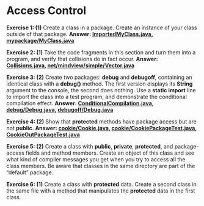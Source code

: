 # Access Control

**Exercise 1: (1)** Create a class in a package. 
Create an instance of your class outside of that package.
**Answer: [ImportedMyClass.java](src/main/java/ImportedMyClass.java), 
[mypackage/MyClass.java](src/main/java/mypackage/MyClass.java)**

**Exercise 2: (1)** Take the code fragments in this section and turn 
them into a program, and verify that collisions do in fact occur.
**Answer: [Collisions.java](src/main/java/Collisions.java), 
[net/mindview/simple/Vector.java](src/main/java/net/mindview/simple/Vector.java)**

**Exercise 3: (2)** Create two packages: **debug** and **debugoff**, 
containing an identical class with a **debug()** method. The first 
version displays its **String** argument to the console, the second 
does nothing. Use a **static import** line to import the class into a 
test program, and demonstrate the conditional compilation effect.
**Answer: [ConditionalCompilation.java](src/main/java/ConditionalCompilation.java), 
[debug/Debug.java](src/main/java/debug/Debug.java),
[debugoff/Debug.java](src/main/java/debugoff/Debug.java)**

**Exercise 4: (2)** Show that **protected** methods have package 
access but are not **public**.
**Answer: [cookie/Cookie.java](src/main/java/cookie/Cookie.java), 
[cookie/CookiePackageTest.java](src/main/java/cookie/CookiePackageTest.java),
[CookieOutPackageTest.java](src/main/java/CookieOutPackageTest.java)**

**Exercise 5: (2)** Create a class with **public**, **private**, **protected**, 
and package-access fields and method members. Create an object of this 
class and see what kind of compiler messages you get when you try to 
access all the class members. Be aware that classes in the same directory 
are part of the “default” package.

**Exercise 6: (1)** Create a class with **protected** data. Create a second 
class in the same file with a method that manipulates the **protected** 
data in the first class.

